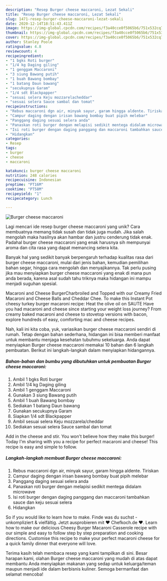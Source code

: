 ```yaml
---
description: "Resep Burger cheese maccaroni, Lezat Sekali"
title: "Resep Burger cheese maccaroni, Lezat Sekali"
slug: 1471-resep-burger-cheese-maccaroni-lezat-sekali
date: 2020-12-14T18:51:43.411Z
image: https://img-global.cpcdn.com/recipes/f3a40cce0f5065b6/751x532cq70/burger-cheese-maccaroni-foto-resep-utama.jpg
thumbnail: https://img-global.cpcdn.com/recipes/f3a40cce0f5065b6/751x532cq70/burger-cheese-maccaroni-foto-resep-utama.jpg
cover: https://img-global.cpcdn.com/recipes/f3a40cce0f5065b6/751x532cq70/burger-cheese-maccaroni-foto-resep-utama.jpg
author: Stanley Poole
ratingvalue: 4.8
reviewcount: 4
recipeingredient:
- "1 bgks Roti burger"
- "1/4 kg Daging giling"
- "1 genggam Maccaroni"
- "3 siung Bawang putih"
- "1 buah Bawang bombay"
- "1 batang Daun bawang"
- "secukupnya Garam"
- "1/4 sdt Blackpapper"
- "sesuai selera Keju mozzarelacheddar"
- "sesuai selera Sauce sambal dan tomat"
recipeinstructions:
- "Rebus maccaroni dgn air, minyak sayur, garam hingga aldente. Tiriskan"
- "Campur daging dengan irisan bawang bombay buat pipih melebar"
- "Panggang daging sesuai selera anda"
- "Panaskan roti burger dengan melapisi sedikit mentega didalam microwave"
- "Isi roti burger dengan daging panggang dan maccaroni tambahkan sauce dan keju sesuai selera"
- "Hidangkan"
categories:
- Resep
tags:
- burger
- cheese
- maccaroni

katakunci: burger cheese maccaroni 
nutrition: 248 calories
recipecuisine: Indonesian
preptime: "PT16M"
cooktime: "PT58M"
recipeyield: "1"
recipecategory: Lunch

---
```



![Burger cheese maccaroni](https://img-global.cpcdn.com/recipes/f3a40cce0f5065b6/751x532cq70/burger-cheese-maccaroni-foto-resep-utama.jpg)

Lagi mencari ide resep burger cheese maccaroni yang unik? Cara membuatnya memang tidak susah dan tidak juga mudah. Jika salah mengolah maka hasilnya akan hambar dan justru cenderung tidak enak. Padahal burger cheese maccaroni yang enak harusnya sih mempunyai aroma dan cita rasa yang dapat memancing selera kita.

Banyak hal yang sedikit banyak berpengaruh terhadap kualitas rasa dari burger cheese maccaroni, mulai dari jenis bahan, kemudian pemilihan bahan segar, hingga cara mengolah dan menyajikannya. Tak perlu pusing jika mau menyiapkan burger cheese maccaroni yang enak di mana pun anda berada, karena asal sudah tahu triknya maka hidangan ini mampu menjadi suguhan spesial.

Macaroni and Cheese BurgerCharbroiled and Topped with our Creamy Fried Macaroni and Cheese Balls and Cheddar Chee. To make this Instant Pot cheesy turkey burger macaroni recipe: Heat the olive oil on SAUTE Have you had macaroni and cheese since starting your weight loss journey? From creamy baked macaroni and cheese to stovetop versions with bacon, explore hundreds of easy, comforting mac and cheese recipes.


Nah, kali ini kita coba, yuk, variasikan burger cheese maccaroni sendiri di rumah. Tetap dengan bahan sederhana, hidangan ini bisa memberi manfaat untuk membantu menjaga kesehatan tubuhmu sekeluarga. Anda dapat menyiapkan Burger cheese maccaroni memakai 10 bahan dan 6 langkah pembuatan. Berikut ini langkah-langkah dalam menyiapkan hidangannya.

<!--inarticleads1-->

##### Bahan-bahan dan bumbu yang dibutuhkan untuk pembuatan Burger cheese maccaroni:

1. Ambil 1 bgks Roti burger
1. Ambil 1/4 kg Daging giling
1. Ambil 1 genggam Maccaroni
1. Gunakan 3 siung Bawang putih
1. Ambil 1 buah Bawang bombay
1. Sediakan 1 batang Daun bawang
1. Gunakan secukupnya Garam
1. Siapkan 1/4 sdt Blackpapper
1. Ambil sesuai selera Keju mozzarela/cheddar
1. Sediakan sesuai selera Sauce sambal dan tomat


Add in the cheese and stir. You won&#39;t believe how they make this burger! Today I&#39;m sharing with you a recipe for perfect macaroni and cheese! This recipe is easy and simple to follow. 

<!--inarticleads2-->

##### Langkah-langkah membuat Burger cheese maccaroni:

1. Rebus maccaroni dgn air, minyak sayur, garam hingga aldente. Tiriskan
1. Campur daging dengan irisan bawang bombay buat pipih melebar
1. Panggang daging sesuai selera anda
1. Panaskan roti burger dengan melapisi sedikit mentega didalam microwave
1. Isi roti burger dengan daging panggang dan maccaroni tambahkan sauce dan keju sesuai selera
1. Hidangkan


So if you would like to learn how to make. Finde was du suchst - unkompliziert &amp; vielfältig. Jetzt ausprobieren mit ♥ Chefkoch.de ♥. Learn how to make our delicious Cheesy Burger Macaroni Casserole recipe with our simple and easy to follow step by step preparation and cooking directions. Customise this recipe to make your perfect macaroni cheese for a quick family dinner that everyone will love. 

Terima kasih telah membaca resep yang kami tampilkan di sini. Besar harapan kami, olahan Burger cheese maccaroni yang mudah di atas dapat membantu Anda menyiapkan makanan yang sedap untuk keluarga/teman maupun menjadi ide dalam berbisnis kuliner. Semoga bermanfaat dan selamat mencoba!
